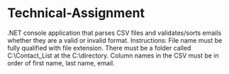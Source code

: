 # Technical-Assignment
.NET console application that parses CSV files and validates/sorts emails whether they are a valid or invalid format.
Instructions:
  File name must be fully qualified with file extension.
  There must be a folder called C:\Contact_List at the C:\directory.
  Column names in the CSV must be in order of first name, last name, email.
